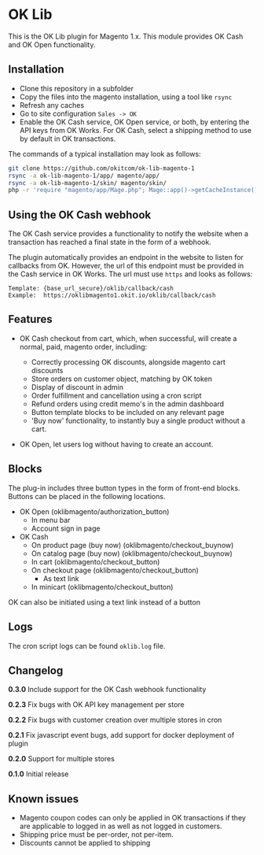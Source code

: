# OK Lib
This is the OK Lib plugin for Magento 1.x. This module provides OK Cash and OK Open functionality.

## Installation
* Clone this repository in a subfolder
* Copy the files into the magento installation, using a tool like `rsync`
* Refresh any caches
* Go to site configuration `Sales -> OK`
* Enable the OK Cash service, OK Open service, or both, by entering the API keys from OK Works. For OK Cash, select a shipping method to use by default in OK transactions.

The commands of a typical installation may look as follows:
```bash
git clone https://github.com/okitcom/ok-lib-magento-1
rsync -a ok-lib-magento-1/app/ magento/app/
rsync -a ok-lib-magento-1/skin/ magento/skin/
php -r 'require "magento/app/Mage.php"; Mage::app()->getCacheInstance()->flush();'
```

## Using the OK Cash webhook
The OK Cash service provides a functionality to notify the website when a transaction has reached a final state in the form of a webhook.

The plugin automatically provides an endpoint in the website to listen for callbacks from OK. However, the url of this endpoint must be provided in the Cash service in OK Works. The url must use `https` and looks as follows:
```
Template: {base_url_secure}/oklib/callback/cash
Example:  https://oklibmagento1.okit.io/oklib/callback/cash
```

## Features
* OK Cash checkout from cart, which, when successful, will create a normal, paid, magento order, including:
    * Correctly processing OK discounts, alongside magento cart discounts
    * Store orders on customer object, matching by OK token
    * Display of discount in admin
    * Order fulfillment and cancellation using a cron script
    * Refund orders using credit memo's in the admin dashboard
    * Button template blocks to be included on any relevant page
    * 'Buy now' functionality, to instantly buy a single product without a cart.
    
* OK Open, let users log without having to create an account.


## Blocks
The plug-in includes three button types in the form of front-end blocks. Buttons can be placed in the following locations.
* OK Open (oklibmagento/authorization_button)
    * In menu bar
    * Account sign in page
* OK Cash
    * On product page (buy now) (oklibmagento/checkout_buynow)
    * On catalog page (buy now) (oklibmagento/checkout_buynow)
    * In cart (oklibmagento/checkout_button)
    * On checkout page (oklibmagento/checkout_button)
        * As text link
    * In minicart (oklibmagento/checkout_button)

OK can also be initiated using a text link instead of a button

## Logs
The cron script logs can be found `oklib.log` file.

## Changelog
__0.3.0__ Include support for the OK Cash webhook functionality

__0.2.3__ Fix bugs with OK API key management per store 

__0.2.2__ Fix bugs with customer creation over multiple stores in cron

__0.2.1__ Fix javascript event bugs, add support for docker deployment of plugin

__0.2.0__ Support for multiple stores

__0.1.0__ Initial release

## Known issues
* Magento coupon codes can only be applied in OK transactions if they are applicable to logged in as well as not logged in customers.
* Shipping price must be per-order, not per-item.
* Discounts cannot be applied to shipping